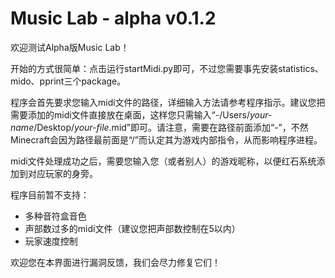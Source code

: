 # Music Lab - alpha v0.1.2

欢迎测试Alpha版Music Lab！

开始的方式很简单：点击运行startMidi.py即可，不过您需要事先安装statistics、mido、pprint三个package。

程序会首先要求您输入midi文件的路径，详细输入方法请参考程序指示。建议您把需要添加的midi文件直接放在桌面，这样您只需输入“-/Users/*your-name*/Desktop/*your-file*.mid”即可。请注意，需要在路径前面添加“-”，不然Minecraft会因为路径最前面是“/”而认定其为游戏内部指令，从而影响程序进程。

midi文件处理成功之后，需要您输入您（或者别人）的游戏昵称，以便红石系统添加到对应玩家的身旁。

程序目前暂不支持：
 - 多种音符盒音色
 - 声部数过多的midi文件（建议您把声部数控制在5以内）
 - 玩家速度控制

欢迎您在本界面进行漏洞反馈，我们会尽力修复它们！
